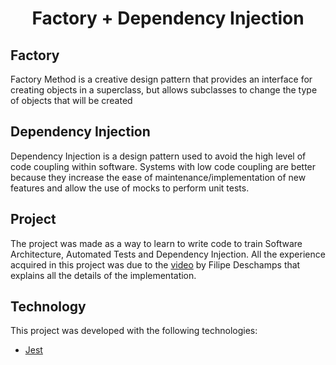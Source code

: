 <h1 align="center"> Factory + Dependency Injection</h1>

## Factory

Factory Method is a creative design pattern that provides an interface for creating objects in a superclass, but allows
subclasses to change the type of objects that will be created

## Dependency Injection

Dependency Injection is a design pattern used to avoid the high level of code coupling within software. Systems with low
code coupling are better because they increase the ease of maintenance/implementation of new features and allow the
use of mocks to perform unit tests.

## Project

The project was made as a way to learn to write code to train Software Architecture, Automated Tests and Dependency
Injection. All the experience acquired in this project was due to the [video](https://www.youtube.com/watch?v=uyOJ2jjBtBs) by Filipe Deschamps that explains all the
details of the implementation.

## Technology

This project was developed with the following technologies:

- [Jest](https://jestjs.io/)
